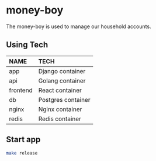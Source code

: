 # money-boy
The money-boy is used to manage our household accounts.

## Using Tech

|NAME|TECH|
|:----|:----|
|app|Django container|
|api|Golang container|
|frontend|React container|
|db|Postgres container|
|nginx|Nginx container|
|redis|Redis container|

## Start app

```bash
make release
```

